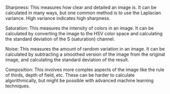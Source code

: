 Sharpness: This measures how clear and detailed an image is. It can be calculated in many ways, but one common method is to use the Laplacian variance. High variance indicates high sharpness.

Saturation: This measures the intensity of colors in an image. It can be calculated by converting the image to the HSV color space and calculating the standard deviation of the S (saturation) channel.

Noise: This measures the amount of random variation in an image. It can be calculated by subtracting a smoothed version of the image from the original image, and calculating the standard deviation of the result.

Composition: This involves more complex aspects of the image like the rule of thirds, depth of field, etc. These can be harder to calculate algorithmically, but might be possible with advanced machine learning techniques.